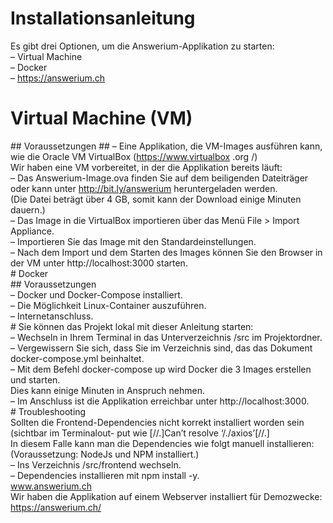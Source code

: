 # Installationsanleitung
Es gibt drei Optionen, um die Answerium-Applikation zu starten:  
– Virtual Machine  
– Docker  
– https://answerium.ch  

# Virtual Machine (VM)  
## Voraussetzungen ## 
– Eine Applikation, die VM-Images ausführen kann, wie die Oracle VM VirtualBox (https://www.virtualbox .org /)  
Wir haben eine VM vorbereitet, in der die Applikation bereits läuft:  
– Das Answerium-Image.ova finden Sie auf dem beiligenden Dateiträger oder kann unter http://bit.ly/answerium heruntergeladen  werden.  
(Die Datei beträgt über 4 GB, somit kann der Download einige Minuten dauern.)  
– Das Image in die VirtualBox importieren über das Menü File > Import Appliance.  
– Importieren Sie das Image mit den Standardeinstellungen.  
– Nach dem Import und dem Starten des Images können Sie den Browser in der VM unter http://localhost:3000 starten.  
# Docker  
## Voraussetzungen  
– Docker und Docker-Compose installiert.  
– Die Möglichkeit Linux-Container auszuführen.  
– Internetanschluss.  
# Sie können das Projekt lokal mit dieser Anleitung starten:  
– Wechseln in Ihrem Terminal in das Unterverzeichnis /src im Projektordner.  
– Vergewissern Sie sich, dass Sie im Verzeichnis sind, das das Dokument docker-compose.yml
beinhaltet.  
– Mit dem Befehl docker-compose up wird Docker die 3 Images erstellen und starten.  
Dies kann einige Minuten in Anspruch nehmen.  
– Im Anschluss ist die Applikation erreichbar unter http://localhost:3000.  
# Troubleshooting  
Sollten die Frontend-Dependencies nicht korrekt installiert worden sein (sichtbar im Terminalout- put wie
[//.]Can’t resolve ‘/./axios’[//.]  
In diesem Falle kann man die Dependencies wie folgt manuell installieren:  
(Voraussetzung: NodeJs und NPM installiert.)  
– Ins Verzeichnis /src/frontend wechseln.  
– Dependencies installieren mit npm install -y.  
www.answerium.ch  
Wir haben die Applikation auf einem Webserver installiert für Demozwecke:  
https://answerium.ch/  
